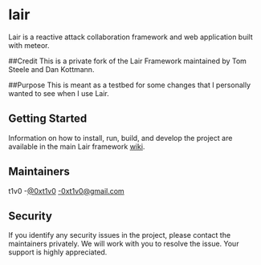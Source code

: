 # lair
Lair is a reactive attack collaboration framework and web application built with meteor.

##Credit
This is a private fork of the Lair Framework maintained by Tom Steele and Dan Kottmann.

##Purpose
This is meant as a testbed for some changes that I personally wanted to see when I use Lair.

## Getting Started
Information on how to install, run, build, and develop the project are available in the main Lair framework [wiki](https://github.com/lair-framework/lair/wiki).

## Maintainers
t1v0
	-[@0xt1v0](https://twitter.com/0xt1v0)
	-0xt1v0@gmail.com

## Security
If you identify any security issues in the project, please contact the maintainers privately. We will work with you to resolve the issue. Your support is highly appreciated.
